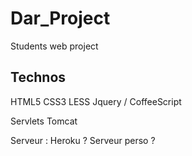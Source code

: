 Dar_Project
===========

Students web project


Technos
-------

HTML5
CSS3 LESS
Jquery / CoffeeScript

Servlets Tomcat

Serveur : Heroku ? Serveur perso ?

